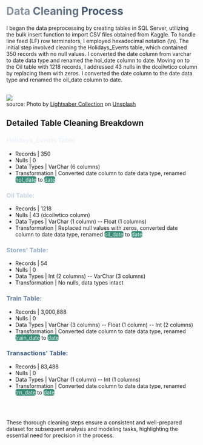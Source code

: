# <span style="color: #8893A2;">Data</span> <span style="color: #627186;">Cleaning</span> <span style="color: #455870;">Process</span>

I began the data preprocessing by creating tables in SQL Server, utilizing the bulk insert function to import CSV files obtained from Kaggle. To handle line feed (LF) row terminators, I employed hexadecimal notation (\n). The initial step involved cleaning the Holidays_Events table, which contained 350 records with no null values. I converted the date column from varchar to date data type and renamed the hol_date column to date. Moving on to the Oil table with 1218 records, I addressed 43 nulls in the dcoilwtico column by replacing them with zeros. I converted the date column to the date data type and renamed the oil_date column to date.
<br>
<br>

![](../img/../../img/lightsaber-collection-HrqAOiTFVH4-unsplash.jpg)<br> source: Photo by <a href="https://unsplash.com/@lightsabercollection?utm_content=creditCopyText&utm_medium=referral&utm_source=unsplash">Lightsaber Collection</a> on <a href="https://unsplash.com/photos/a-green-and-white-machine-sitting-on-top-of-a-table-HrqAOiTFVH4?utm_content=creditCopyText&utm_medium=referral&utm_source=unsplash">Unsplash</a>
  

## Detailed Table Cleaning Breakdown

### <span style="color: #EDF2F9">Holidays_Events Table:</span>
<ul>
    <li>Records | 350</li>
    <li>Nulls | 0</li>
    <li>Data Types | VarChar (6 columns)</li>
    <li>Transformation | Converted date column to date data type, renamed <mark style="color: #E8F8F4; background-color: #388C77; border-radius: 5px;">hol_date</mark> to <mark style="color: #E8F8F4; background-color: #388C77; border-radius: 5px;">date</mark></li>
</ul>

### <span style="color: #C7D5E6">Oil Table:</span>
<ul>
    <li>Records | 1218</li>
    <li>Nulls | 43 (dcoilwtico column)</li>
    <li>Data Types | VarChar (1 column) -- Float (1 columns)</li>
    <li>Transformation | Replaced null values with zeros, converted date column to date data type, renamed <mark style="color: #E8F8F4; background-color: #388C77; border-radius: 5px;">oil_date</mark> to <mark style="color: #E8F8F4; background-color: #388C77; border-radius: 5px;">date</mark></li>
</ul>

### <span style="color: #98AFCB">Stores' Table:</span>
<ul>
    <li>Records | 54</li>
    <li>Nulls | 0</li>
    <li>Data Types | Int (2 columns) -- VarChar (3 columns)</li>
    <li>Transformation | No nulls, data types intact</li>
</ul>

### <span style="color: #6984A8">Train Table:</span>
<ul>
    <li>Records | 3,000,888</li>
    <li>Nulls | 0</li>
    <li>Data Types | VarChar (3 columns) -- Float (1 column) -- Int (2 columns)</li>
    <li>Transformation | Converted date column to date data type, renamed <mark style="color: #E8F8F4; background-color: #388C77; border-radius: 5px;">train_date</mark> to <mark style="color: #E8F8F4; background-color: #388C77; border-radius: 5px;">date</mark></li>
</ul>

### <span style="color: #43638D">Transactions' Table:</span>
<ul>
    <li>Records | 83,488</li>
    <li>Nulls | 0</li>
    <li>Data Types | VarChar (1 column) -- Int (1 columns)</li>
    <li>Transformation | Converted date column to date data type, renamed <mark style="color: #E8F8F4; background-color: #388C77; border-radius: 5px;">trn_date</mark> to <mark style="color: #E8F8F4; background-color: #388C77; border-radius: 5px;">date</mark></li>
</ul>
<br>
<br>

These thorough cleaning steps ensure a consistent and well-prepared dataset for subsequent analysis and modeling tasks, highlighting the essential need for precision in the process.